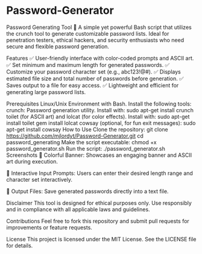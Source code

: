 # Password-Generator

Password Generating Tool 🔐
A simple yet powerful Bash script that utilizes the crunch tool to generate customizable password lists. Ideal for penetration testers, ethical hackers, and security enthusiasts who need secure and flexible password generation.

Features
✅ User-friendly interface with color-coded prompts and ASCII art.
✅ Set minimum and maximum length for generated passwords.
✅ Customize your password character set (e.g., abc123!@#).
✅ Displays estimated file size and total number of passwords before generation.
✅ Saves output to a file for easy access.
✅ Lightweight and efficient for generating large password lists.

Prerequisites
Linux/Unix Environment with Bash.
Install the following tools:
crunch: Password generation utility. 
Install with:
sudo apt-get install crunch
toilet (for ASCII art) and lolcat (for color effects).
Install with:
sudo apt-get install toilet
gem install lolcat
cowsay (optional, for fun exit messages):
sudo apt-get install cowsay
How to Use
Clone the repository:
git clone https://github.com/mjlordyt/Password-Generator.git
cd password_generating
Make the script executable:
chmod +x password_generator.sh
Run the script:
./password_generator.sh
Screenshots
📸 Colorful Banner:
Showcases an engaging banner and ASCII art during execution.

📸 Interactive Input Prompts:
Users can enter their desired length range and character set interactively.

📸 Output Files:
Save generated passwords directly into a text file.

Disclaimer
This tool is designed for ethical purposes only. Use responsibly and in compliance with all applicable laws and guidelines.

Contributions
Feel free to fork this repository and submit pull requests for improvements or feature requests.

License
This project is licensed under the MIT License. See the LICENSE file for details.
